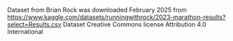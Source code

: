 Dataset from Brian Rock was downloaded February 2025 from https://www.kaggle.com/datasets/runningwithrock/2023-marathon-results?select=Results.csv
Dataset Creative Commons license Attribution 4.0 International